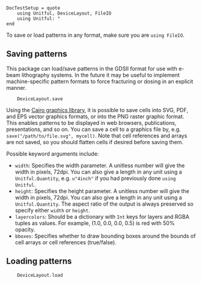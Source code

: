 ```@meta
DocTestSetup = quote
    using Unitful, DeviceLayout, FileIO
    using Unitful: °
end
```

To save or load patterns in any format, make sure you are `using FileIO`.

## Saving patterns

This package can load/save patterns in the GDSII format for use with e-beam lithography
systems. In the future it may be useful to implement machine-specific pattern formats to
force fracturing or dosing in an explicit manner.

```@docs
    DeviceLayout.save
```

Using the [Cairo graphics library](https://cairographics.org), it is possible to save
cells into SVG, PDF, and EPS vector graphics formats, or into the PNG raster graphic
format. This enables patterns to be displayed in web browsers, publications, presentations,
and so on. You can save a cell to a graphics file by, e.g. `save("/path/to/file.svg", mycell)`.
Note that cell references and arrays are not saved, so you should flatten cells if desired
before saving them.

Possible keyword arguments include:

  - `width`: Specifies the width parameter. A unitless number will give the width in pixels,
    72dpi. You can also give a length in any unit using a `Unitful.Quantity`, e.g. `u"4inch"` if
    you had previously done `using Unitful`.
  - `height`: Specifies the height parameter. A unitless number will give the width in pixels,
    72dpi. You can also give a length in any unit using a `Unitful.Quantity`. The aspect ratio
    of the output is always preserved so specify either `width` or `height`.
  - `layercolors`: Should be a dictionary with `Int` keys for layers and RGBA tuples as values.
    For example, (1.0, 0.0, 0.0, 0.5) is red with 50% opacity.
  - `bboxes`: Specifies whether to draw bounding boxes around the bounds of cell arrays or
    cell references (true/false).

## Loading patterns

```@docs
    DeviceLayout.load
```
